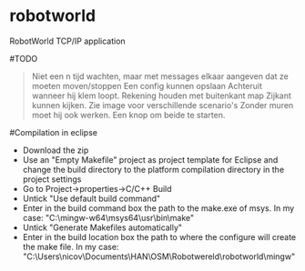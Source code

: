 # robotworld
RobotWorld TCP/IP application



#TODO
> Niet een n tijd wachten, maar met messages elkaar aangeven dat ze moeten moven/stoppen
> Een config kunnen opslaan
> Achteruit wanneer hij klem loopt.
> Rekening houden met buitenkant map
> Zijkant kunnen kijken.
> Zie image voor verschillende scenario's
> Zonder muren moet hij ook werken.
> Een knop om beide te starten.

#Compilation in eclipse
- Download the zip
-  Use an "Empty Makefile" project as project template for Eclipse and change the build directory 
to the platform compilation directory in the project settings	 
- Go to Project->properties->C/C++ Build
- Untick "Use default build command"
- Enter in the build command box the path to the make.exe of msys. In my case: "C:\mingw-w64\msys64\usr\bin\make"
- Untick "Generate Makefiles automatically"
- Enter in the build location box the path to where the configure will create the make file. In my case: "C:\Users\nicov\Documents\HAN\OSM\Robotwereld\robotworld\mingw"